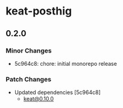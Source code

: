 # keat-posthig

## 0.2.0

### Minor Changes

-   5c964c8: chore: initial monorepo release

### Patch Changes

-   Updated dependencies [5c964c8]
    -   keat@0.10.0
